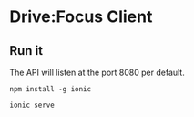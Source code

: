 # Drive:Focus Client

## Run it
The API will listen at the port 8080 per default.
```
npm install -g ionic

ionic serve
```
